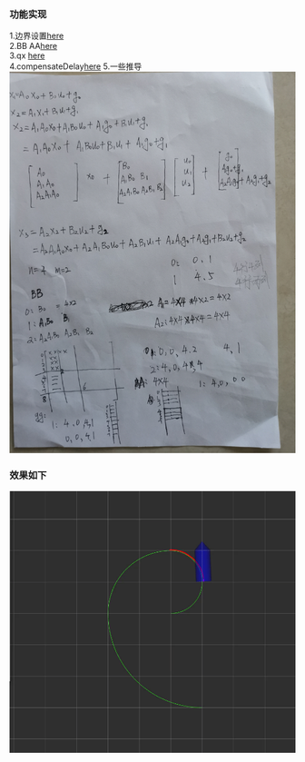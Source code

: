 ### 功能实现
1.边界设置[here](mpc_car/include/mpc_car/mpc_car.hpp#L197)   
2.BB AA[here](mpc_car/include/mpc_car/mpc_car.hpp#L276)   
3.qx [here](mpc_car/include/mpc_car/mpc_car.hpp#L298)   
4.compensateDelay[here](mpc_car/include/mpc_car/mpc_car.hpp#L128)
5.一些推导   
![02.jpeg](images/02.jpeg)
### 效果如下
![01.gif](images/01.gif)